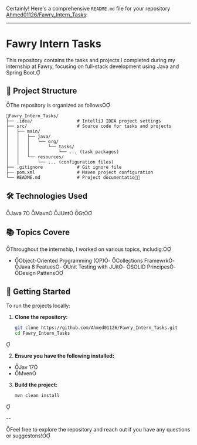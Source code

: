 Certainly! Here's a comprehensive `README.md` file for your repository [Ahmed01126/Fawry_Intern_Tasks](https://github.com/Ahmed01126/Fawry_Intern_Tasks):

---

# Fawry Intern Tasks

This repository contains the tasks and projects I completed during my internship at Fawry, focusing on full-stack development using Java and Spring Boot.

## 📁 Project Structure
The repository is organized as follows

```
Fawry_Intern_Tasks/
├── .idea/                 # IntelliJ IDEA project settings
├── src/                   # Source code for tasks and projects
│   ├── main/
│   │   ├── java/
│   │   │   └── org/
│   │   │       └── tasks/
│   │   │           └── ... (task packages)
│   │   └── resources/
│   │       └── ... (configuration files)
├── .gitignore             # Git ignore file
├── pom.xml                # Maven project configuration
└── README.md              # Project documentatio
```

## 🛠️ Technologies Used

 Java 7
 Mavn
 JUnt
 Gt

## 📚 Topics Covere

Throughout the internship, I worked on various topics, includig:
- Object-Oriented Programming (OP)- Collections Framewrk- Java 8 Featues- Unit Testing with JUit- SOLID Principes- Design Pattens

## 🚀 Getting Started

To run the projects locally:

1. **Clone the repository:**

   ```bash
   git clone https://github.com/Ahmed01126/Fawry_Intern_Tasks.git
   cd Fawry_Intern_Tasks
   ```


2. **Ensure you have the following installed:**

  - Jav 17
  - Mven

3. **Build the project:**

   ```bash
   mvn clean install
   ```


--

Feel free to explore the repository and reach out if you have any questions or suggestons! 
